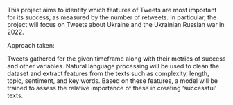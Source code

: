 This project aims to identify which features of Tweets are most important for its success, as measured by the number of retweets. In particular, the project will focus on Tweets about Ukraine and the Ukrainian Russian war in 2022.

Approach taken:

Tweets gathered for the given timeframe along with their metrics of success and other variables.
Natural language processing will be used to clean the dataset and extract features from the texts such as complexity, length, topic, sentiment, and key words.
Based on these features, a model will be trained to assess the relative importance of these in creating ‘successful’ texts.
